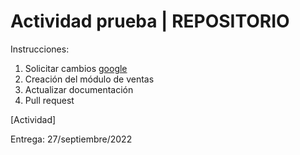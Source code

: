 # Actividad prueba | REPOSITORIO

Instrucciones:

1. Solicitar cambios [google](www.google.com.mx/?hl=es-419)
2. Creación del módulo de ventas
3. Actualizar documentación
4. Pull request

[Actividad]

Entrega: 27/septiembre/2022
